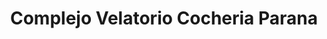 ---
title: "Complejo Velatorio Cocheria Parana"
url: /corrientes/complejo-velatorio-cocheria-parana/
shop: Bestattungen
---